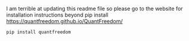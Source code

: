 I am terrible at updating this readme file so please go to the website for installation instructions beyond pip install
https://quantfreedom.github.io/QuantFreedom/
```
pip install quantfreedom
```
